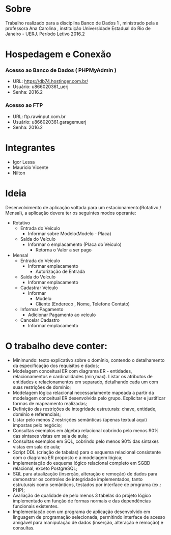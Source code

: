 # Sobre

Trabalho realizado para a disciplina Banco de Dados 1 , ministrado pela a professora Ana Carolina , instituição Universidade Estadual do Rio de Janeiro - UERJ.
Período Letivo 2016.2

# Hospedagem e Conexão

### Acesso ao Banco de Dados ( PHPMyAdmin )

* URL: https://db74.hostinger.com.br/
* Usuário: u866020361_uerj
* Senha: 2016.2

### Acesso ao FTP

* URL: ftp.rawinput.com.br
* Usuário: u866020361.garagemuerj
* Senha: 2016.2

# Integrantes
 * Igor Lessa
 * Mauricio Vicente
 * Nilton

# Ideia  
Desenvolvimento de aplicação voltada para um estacionamento(Rotativo / Mensal), a aplicação devera  ter os seguintes modos operante:
* Rotativo  
  * Entrada do Veículo
      * Informar sobre Modelo(Modelo - Placa)
  * Saída do Veículo
      * Informar o emplacamento (Placa do Veículo)
          * Retorna o Valor a ser pago
* Mensal
  * Entrada do Veículo  
      * Informar emplacamento
          * Autorização de Entrada
  * Saída do Veículo
      * Informar emplacamento
  * Cadastrar Veículo
      * Informar
          * Modelo
          * Cliente (Endereco , Nome, Telefone Contato)
  * Informar Pagamento
      * Adicionar Pagamento ao veículo
  * Cancelar Cadastro
      * Informar emplacamento



# O trabalho deve conter:
* Minimundo: texto explicativo sobre o domínio, contendo o detalhamento da especificação dos
requisitos e dados;  
* Modelagem conceitual ER com diagrama ER - entidades, relacionamentos e cardinalidades
(min,max). Listar os atributos de entidades e relacionamentos em separado, detalhando cada um com
suas restrições de domínio;  
* Modelagem lógica relacional necessariamente mapeada a partir da modelagem conceitual ER
desenvolvida pelo grupo. Explicitar e justificar formas de mapeamento realizadas;
* Definição das restrições de integridade estruturais: chave, entidade, domínio e referenciais;  
* Listar pelo menos 2 restrições semânticas (apenas textual aqui) impostas pelo negócio;  
* Consultas exemplos em álgebra relacional cobrindo pelo menos 90% das sintaxes vistas em sala de
aula;  
* Consultas exemplos em SQL, cobrindo pelo menos 90% das sintaxes vistas em sala de aula;  
* Script DDL (criação de tabelas) para o esquema relacional consistente com o diagrama ER proposto
e a modelagem lógica;  
* Implementação do esquema lógico relacional completo em SGBD relacional, exceto PostgreSQL;  
* SQL para atualização (inserção, alteração e remoção) de dados para demonstrar os controles de
integridade implementados, tanto estruturais como semânticos, testados por interface de programa
(ex.: PHP);  
*  Avaliação de qualidade de pelo menos 3 tabelas do projeto lógico implementado em função de formas
normais e das dependências funcionais existentes.  
* Implementação com um programa de aplicação desenvolvido em linguagem de programação
selecionada, permitindo interface de acesso amigável para manipulação de dados (inserção, alteração
e remoção) e consultas.
